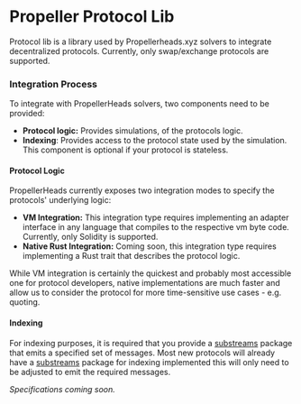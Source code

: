 # Propeller Protocol Lib

Protocol lib is a library used by Propellerheads.xyz solvers to integrate decentralized protocols. Currently, only swap/exchange protocols are supported.

### Integration Process

To integrate with PropellerHeads solvers, two components need to be provided:

* **Protocol logic:** Provides simulations, of the protocols logic.
* **Indexing**: Provides access to the protocol state used by the simulation. This component is optional if your protocol is stateless.

#### Protocol Logic

PropellerHeads currently exposes two integration modes to specify the protocols' underlying logic:

* **VM Integration:** This integration type requires implementing an adapter interface in any language that compiles to the respective vm byte code. Currently, only Solidity is supported.
* **Native Rust Integration:** Coming soon, this integration type requires implementing a Rust trait that describes the protocol logic.

While VM integration is certainly the quickest and probably most accessible one for protocol developers, native implementations are much faster and allow us to consider the protocol for more time-sensitive use cases - e.g. quoting.

#### Indexing

For indexing purposes, it is required that you provide a [substreams](https://thegraph.com/docs/en/substreams/) package that emits a specified set of messages. Most new protocols will already have a [substreams](https://thegraph.com/docs/en/substreams/) package for indexing implemented this will only need to be adjusted to emit the required messages.

_Specifications coming soon._

